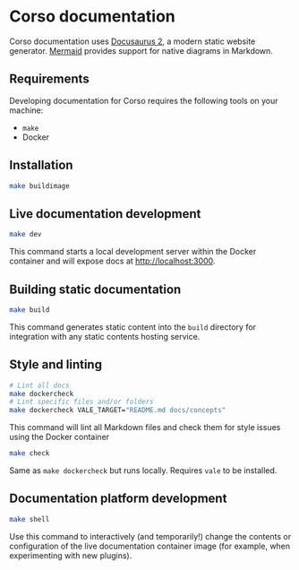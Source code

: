 # Corso documentation

Corso documentation uses [Docusaurus 2](https://docusaurus.io/), a modern static website generator.
[Mermaid](https://mermaid-js.github.io/mermaid/) provides support for native diagrams in Markdown.

## Requirements

Developing documentation for Corso requires the following tools on your machine:

- `make`
- Docker

## Installation

```bash
make buildimage
```

## Live documentation development

```bash
make dev
```

This command starts a local development server within the Docker container and will expose docs at [http://localhost:3000](http://localhost:3000).

## Building static documentation

```bash
make build
```

This command generates static content into the `build` directory for integration with any static contents hosting service.

## Style and linting

```bash
# Lint all docs
make dockercheck
# Lint specific files and/or folders
make dockercheck VALE_TARGET="README.md docs/concepts"
```

This command will lint all Markdown files and check them for style issues using the Docker container

```bash
make check
```

Same as `make dockercheck` but runs locally. Requires `vale` to be installed.

## Documentation platform development

```bash
make shell
```

Use this command to interactively (and temporarily!) change the contents or
configuration of the live documentation container image (for example, when
experimenting with new plugins).
